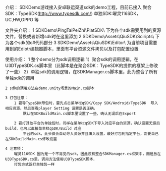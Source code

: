 介绍：
        SDKDemo游戏接入安卓联运渠道sdk的demo工程，目前已接入
		聚合SDK：TypeSDK(http://www.typesdk.com/)
		单独SDK:曜灵116SDK，UC,HW,OPPO 等

文件夹介绍：
	1 SDKDemo\PingTaiPeiZhi\PlatSDK\ 下为各个sdk需要用到的资源文件，替换或者新增sdk时在这里添加
	2 SDKDemo\Assets\QiuSDK\Sciripts\ 下为各个sdk的c#代码部分
	3 SDKDemo\Assets\QiuSDK\Editor\ 为当前项目需要用到的Ediotr编辑器脚本，里面有平台资源文件拷贝以及打包配置设置

使用介绍：
	1 整个demo分为sdk调用逻辑
		1）聚合sdk的调用逻辑，在U3DTypeSDK.cs脚本里（此脚本是在聚合SDK：TypeSDK的提供的框架上修改了一些）
		2）单独sdk的调用逻辑，在SDKManager.cs脚本里，此为整合了所有单独sdk的调用
	
	2 sdk的调用方法在demo.unity场景的Main.cs脚本
		
	3 打包注意：
		1 要导TypeSDK母包时，要先点击菜单栏qSDK/Copy SDK/Android/TypeSDK  导入相应资源，然后查看player Setting 设置是否正确，
			默认在SDKBuildMain.cs脚本里设置了一些，确认无误后在Export
		
		2 要打其他平台的单独包时，同样在菜单栏qSDK下导入对应平台的资源，确认设置无误后build，也可以直接菜单栏qSDK/Build 对应
			平台的sdk，此步骤会自动导入资源并且填入设置，最好打包到指定平台，需要自己在SDKBuildMain.cs修改设置
		
	4 注意项：
		曜灵116SDK 因为是一个不常见的sdk，因此没有整合SDKManager.cs框架中，而是放在U3DTypeSDK.cs里，调用方法使用U3DTypeSDK脚本，
		打包方式跟打单独包一样
